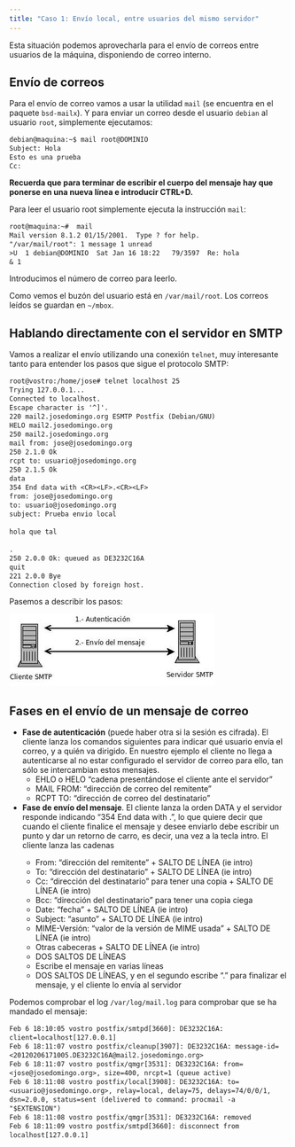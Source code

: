 ```yaml
---
title: "Caso 1: Envío local, entre usuarios del mismo servidor"
---
```


Esta situación podemos aprovecharla para el envío de correos entre usuarios de la máquina, disponiendo de correo interno. 

## Envío de correos

Para el envío de correo vamos a usar la utilidad `mail` (se encuentra en el paquete `bsd-mailx`). Y para enviar un correo desde el usuario `debian` al usuario `root`, simplemente ejecutamos:

```
debian@maquina:~$ mail root@DOMINIO
Subject: Hola
Esto es una prueba
Cc: 
```

**Recuerda que para terminar de escribir el cuerpo del mensaje hay que ponerse en una nueva línea e introducir CTRL+D.**

Para leer el usuario root simplemente ejecuta la instrucción `mail`:

```
root@maquina:~#  mail
Mail version 8.1.2 01/15/2001.  Type ? for help.
"/var/mail/root": 1 message 1 unread
>U  1 debian@DOMINIO  Sat Jan 16 18:22   79/3597  Re: hola
& 1
```

Introducimos el número de correo para leerlo.

Como vemos el buzón del usuario está en `/var/mail/root`. Los correos leídos se guardan en `~/mbox`.

## Hablando directamente con el servidor en SMTP

Vamos a realizar el envío utilizando una conexión ``telnet``, muy interesante tanto para entender los pasos que sigue el protocolo SMTP:

	root@vostro:/home/jose# telnet localhost 25
	Trying 127.0.0.1...
	Connected to localhost.
	Escape character is '^]'.
	220 mail2.josedomingo.org ESMTP Postfix (Debian/GNU)
	HELO mail2.josedomingo.org
	250 mail2.josedomingo.org
	mail from: jose@josedomingo.org
	250 2.1.0 Ok
	rcpt to: usuario@josedomingo.org
	250 2.1.5 Ok
	data
	354 End data with <CR><LF>.<CR><LF>
	from: jose@josedomingo.org
	to: usuario@josedomingo.org
	subject: Prueba envio local	

	hola que tal	

	.
	250 2.0.0 Ok: queued as DE3232C16A
	quit
	221 2.0.0 Bye
	Connection closed by foreign host.

Pasemos a describir los pasos:

![postfix3](img/postfix3.jpg)

## Fases en el envío de un mensaje de correo

* **Fase de autenticación** (puede haber otra si la sesión es cifrada). El cliente lanza los comandos siguientes para indicar qué usuario envía el correo, y a quién va dirigido. En nuestro ejemplo el cliente no llega a autenticarse al no estar configurado el servidor de correo para ello, tan sólo se intercambian estos mensajes.
    * EHLO o HELO “cadena presentándose el cliente ante el servidor”
    * MAIL FROM: “dirección de correo del remitente”
    * RCPT TO: “dirección de correo del destinatario”
* **Fase de envío del mensaje**. El cliente lanza la orden DATA y el servidor responde indicando “354 End data with <CR><LF>.<CR><LF>”, lo que quiere decir que cuando el cliente finalice el mensaje y desee enviarlo debe escribir un punto y dar un retorno de carro, es decir, una vez a la tecla intro. El cliente lanza las cadenas
    * From: “dirección del remitente” + SALTO DE LÍNEA (ie intro)
    * To: “dirección del destinatario” + SALTO DE LÍNEA (ie intro)
    * Cc: “dirección del destinatario” para tener una copia + SALTO DE LÍNEA (ie intro)
    * Bcc: “dirección del destinatario” para tener una copia ciega
    * Date: “fecha” + SALTO DE LÍNEA (ie intro)
    * Subject: “asunto” + SALTO DE LÍNEA (ie intro)
    * MIME-Versión: “valor de la versión de MIME usada” + SALTO DE LÍNEA (ie intro)
    * Otras cabeceras + SALTO DE LÍNEA (ie intro)
    * DOS SALTOS DE LÍNEAS
    * Escribe el mensaje en varias líneas
    * DOS SALTOS DE LÍNEAS, y en el segundo escribe “.” para finalizar el mensaje, y el cliente lo envía al servidor

Podemos comprobar el log ``/var/log/mail.log`` para comprobar que se ha mandado el mensaje:

	Feb 6 18:10:05 vostro postfix/smtpd[3660]: DE3232C16A: client=localhost[127.0.0.1]
	Feb 6 18:11:07 vostro postfix/cleanup[3907]: DE3232C16A: message-id=<20120206171005.DE3232C16A@mail2.josedomingo.org>
	Feb 6 18:11:07 vostro postfix/qmgr[3531]: DE3232C16A: from=<jose@josedomingo.org>, size=400, nrcpt=1 (queue active)
	Feb 6 18:11:08 vostro postfix/local[3908]: DE3232C16A: to=<usuario@josedomingo.org>, relay=local, delay=75, delays=74/0/0/1, dsn=2.0.0, status=sent (delivered to command: procmail -a "$EXTENSION")
	Feb 6 18:11:08 vostro postfix/qmgr[3531]: DE3232C16A: removed
	Feb 6 18:11:09 vostro postfix/smtpd[3660]: disconnect from localhost[127.0.0.1]

